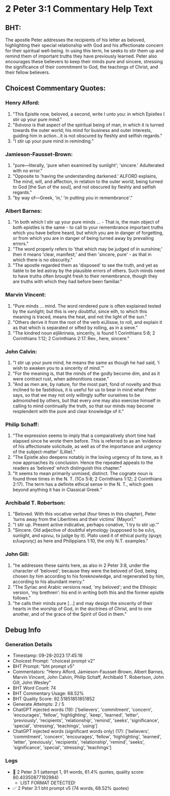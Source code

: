 # 2 Peter 3:1 Commentary Help Text

## BHT:
The apostle Peter addresses the recipients of his letter as beloved, highlighting their special relationship with God and his affectionate concern for their spiritual well-being. In using this term, he seeks to stir them up and remind them of important truths they have previously learned. Peter also encourages these believers to keep their minds pure and sincere, stressing the significance of their commitment to God, the teachings of Christ, and their fellow believers.

## Choicest Commentary Quotes:
### Henry Alford:
1. "This Epistle now, beloved, a second, write I unto you: in which Epistles I stir up your pure mind." 
2. "διάνοια is that aspect of the spiritual being of man, in which it is turned towards the outer world; his mind for business and outer interests, guiding him in action...it is not obscured by fleshly and selfish regards." 
3. "I stir up your pure mind in reminding."

### Jamieson-Fausset-Brown:
1. "pure—literally, 'pure when examined by sunlight'; 'sincere.' Adulterated with no error."
2. "Opposite to 'having the understanding darkened.' ALFORD explains, The mind, will, and affection, in relation to the outer world, being turned to God [the Sun of the soul], and not obscured by fleshly and selfish regards."
3. "by way of—Greek, 'in,' 'in putting you in remembrance'."

### Albert Barnes:
1. "In both which I stir up your pure minds ... - That is, the main object of both epistles is the same - to call to your remembrance important truths which you have before heard, but which you are in danger of forgetting, or from which you are in danger of being turned away by prevailing errors."
2. "The word properly refers to 'that which may be judged of in sunshine;' then it means 'clear, manifest;' and then 'sincere, pure' - as that in which there is no obscurity."
3. "The apostle regarded them as 'disposed' to see the truth, and yet as liable to be led astray by the plausible errors of others. Such minds need to have truths often brought fresh to their remembrance, though they are truths with which they had before been familiar."

### Marvin Vincent:
1. "Pure minds ... mind. The word rendered pure is often explained tested by the sunlight; but this is very doubtful, since eilh, to which this meaning is traced, means the heat, and not the light of the sun."
2. "Others derive it from the root of the verb eiJlissw, to roll, and explain it as that which is separated or sifted by rolling, as in a sieve."
3. "The kindred noun eijlikrineia, sincerity, is found 1 Corinthians 5:8; 2 Corinthians 1:12; 2 Corinthians 2:17. Rev., here, sincere."

### John Calvin:
1. "I stir up your pure mind, he means the same as though he had said, 'I wish to awaken you to a sincerity of mind.'"
2. "For the meaning is, that the minds of the godly become dim, and as it were contract rust, when admonitions cease."
3. "And as men are, by nature, for the most part, fond of novelty and thus inclined to be fastidious, it is useful for us to bear in mind what Peter says, so that we may not only willingly suffer ourselves to be admonished by others, but that every one may also exercise himself in calling to mind continually the truth, so that our minds may become resplendent with the pure and clear knowledge of it."

### Philip Schaff:
1. "The expression seems to imply that a comparatively short time had elapsed since he wrote them before. This is referred to as an ‘evidence of his affectionate solicitude, as well as of the importance and urgency of the subject-matter’ (Lillie)."
2. "The Epistle also deepens notably in the loving urgency of its tone, as it now approaches its conclusion. Hence the repeated appeals to the readers as ‘beloved’ which distinguish this chapter."
3. "It seems to mean primarily unmixed, distinct. The cognate noun is found three times in the N. T. (1Co 5:8; 2 Corinthians 1:12; 2 Corinthians 2:17). The term has a definite ethical sense in the N. T., which goes beyond anything it has in Classical Greek."

### Archibald T. Robertson:
1. "Beloved. With this vocative verbal (four times in this chapter), Peter 'turns away from the Libertines and their victims' (Mayor)."
2. "I stir up. Present active indicative, perhaps conative, 'I try to stir up.'"
3. "Sincere. Old adjective of doubtful etymology (supposed to be ειλη, sunlight, and κρινω, to judge by it). Plato used it of ethical purity (ψυχη ειλικρινης) as here and Philippians 1:10, the only N.T. examples."

### John Gill:
1. "he addresses these saints here, as also in 2 Peter 3:8, under the character of 'beloved'; because they were the beloved of God, being chosen by him according to his foreknowledge, and regenerated by him, according to his abundant mercy."
2. "The Syriac and Arabic versions read, 'my beloved'; and the Ethiopic version, 'my brethren': his end in writing both this and the former epistle follows."
3. "he calls their minds pure [...] and may design the sincerity of their hearts in the worship of God, in the doctrines of Christ, and to one another, and of the grace of the Spirit of God in them."


## Debug Info
### Generation Details
- Timestamp: 09-28-2023 17:45:16
- Choicest Prompt: "choicest prompt v2"
- BHT Prompt: "bht prompt v5"
- Commentators: "Henry Alford, Jamieson-Fausset-Brown, Albert Barnes, Marvin Vincent, John Calvin, Philip Schaff, Archibald T. Robertson, John Gill, John Wesley"
- BHT Word Count: 74
- BHT Commentary Usage: 68.52%
- BHT Quality Score: 92.51851851851852
- Generate Attempts: 2 / 5
- ChatGPT injected words (19):
	['believers', 'commitment', 'concern', 'encourages', 'fellow', 'highlighting', 'keep', 'learned', 'letter', 'previously', 'recipients', 'relationship', 'remind', 'seeks', 'significance', 'special', 'stressing', 'teachings', 'using']
- ChatGPT injected words (significant words only) (17):
	['believers', 'commitment', 'concern', 'encourages', 'fellow', 'highlighting', 'learned', 'letter', 'previously', 'recipients', 'relationship', 'remind', 'seeks', 'significance', 'special', 'stressing', 'teachings']

### Logs
- 🔄 2 Peter 3:1 (attempt 1, 91 words, 61.4% quotes, quality score: 80.40350877192984) 
	- LIST FORMAT DETECTED!
- ✅ 2 Peter 3:1 bht prompt v5 (74 words, 68.52% quotes)